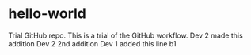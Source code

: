 # hello-world
Trial GitHub repo.
This is a trial of the GitHub workflow.
Dev 2 made this addition
Dev 2 2nd addition
Dev 1 added this line
b1
